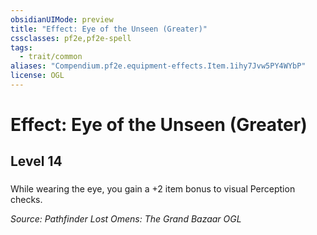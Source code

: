 ```yaml
---
obsidianUIMode: preview
title: "Effect: Eye of the Unseen (Greater)"
cssclasses: pf2e,pf2e-spell
tags:
  - trait/common
aliases: "Compendium.pf2e.equipment-effects.Item.1ihy7Jvw5PY4WYbP"
license: OGL
---
```

# Effect: Eye of the Unseen (Greater)
## Level 14
### 






While wearing the eye, you gain a +2 item bonus to visual Perception checks.

*Source: Pathfinder Lost Omens: The Grand Bazaar*
*OGL*